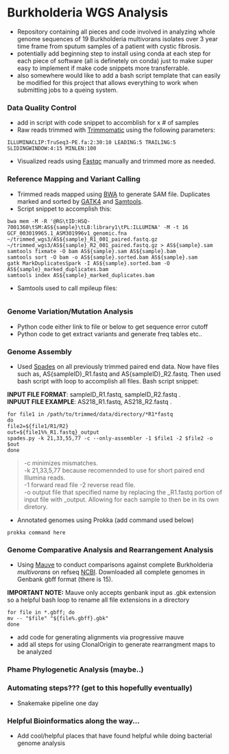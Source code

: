 
# Burkholderia WGS Analysis 

 - Repository containing all pieces and code involved in analyzing whole genome sequences of 19 Burkholderia multivorans isolates over 3 year time frame from sputum samples of a patient with cystic fibrosis.
 - potentially add beginning step to install using conda at each step for each piece of software (all is definetely on conda) just to make super easy to implement if make code snippets more transferrable.
 - also somewhere would like to add a bash script template that can easily be modified for this project that allows everything to work when submitting jobs to a queing system. 



### Data Quality Control
- add in script with code snippet to accomblish for x # of samples 
- Raw reads trimmed with [Trimmomatic](http://www.usadellab.org/cms/?page=trimmomatic) using the following parameters:
``` 
ILLUMINACLIP:TruSeq3-PE.fa:2:30:10 LEADING:5 TRAILING:5 SLIDINGWINDOW:4:15 MINLEN:100
```
- Visualized reads using [Fastqc](https://www.bioinformatics.babraham.ac.uk/projects/fastqc/) manually and trimmed more as needed.

### Reference Mapping and Variant Calling
- Trimmed reads mapped using [BWA](http://bio-bwa.sourceforge.net/) to generate SAM file. Duplicates marked and sorted by [GATK4](https://gatk.broadinstitute.org/hc/en-us) and [Samtools](http://www.htslib.org/).
- Script snippet to accomplish this:
```
bwa mem -M -R '@RG\tID:HSQ-7001360\tSM:AS${sample}\tLB:library1\tPL:ILLUMINA' -M -t 16 GCF_003019965.1_ASM301996v1_genomic.fna ~/trimmed_wgs3/AS${sample}_R1_001_paired.fastq.gz ~/trimmed_wgs3/AS${sample}_R2_001_paired.fastq.gz > AS${sample}.sam
samtools fixmate -O bam AS${sample}.sam AS${sample}.bam
samtools sort -O bam -o AS${sample}.sorted.bam AS${sample}.sam
gatk MarkDuplicatesSpark -I AS${sample}.sorted.bam -O AS${sample}_marked_duplicates.bam
samtools index AS${sample}_marked_duplicates.bam
```
- Samtools used to call mpileup files:
```add mpileup command here
```

### Genome Variation/Mutation Analysis
- Python code either link to file or below to get sequence error cutoff 
- Python code to get extract variants and generate freq tables etc..  





### Genome Assembly
- Used [Spades](http://home.cc.umanitoba.ca/~psgendb/doc/spades/manual.html) on all previously trimmed paired end data. Now have files such as, AS{sampleID}_R1.fastq and AS{sampleID}_R2.fastq. Then used bash script with loop to accomplish all files. Bash script snippet:

**INPUT FILE FORMAT**: sampleID_R1.fastq, sampleID_R2.fastq .   
**INPUUT FILE EXAMPLE**: AS218_R1.fastq, AS218_R2.fastq .   

```
for file1 in /path/to/trimmed/data/directory/*R1*fastq
do 
file2=${file1/R1/R2}
out=${file1%%_R1.fastq}_output
spades.py -k 21,33,55,77 -c --only-assembler -1 $file1 -2 $file2 -o $out
done
```
> -c minimizes mismatches.   
> -k 21,33,5,77 because recomennded to use for short paired end Illumina reads.    
> -1 forward read file -2 reverse read file.    
> -o output file that specified name by replacing the _R1.fastq portion of input file with _output. Allowing for each sample to then be in its own diretory.    

- Annotated genomes using Prokka (add command used below)

```
prokka command here
```

### Genome Comparative Analysis and Rearrangement Analysis
- Using [Mauve](http://darlinglab.org/mauve/download.html) to conduct comparisons against complete Burkholderia _multivorans_ on refseq [NCBI](https://www.ncbi.nlm.nih.gov/assembly). Downloaded all complete genomes in Genbank gbff format (there is 15).  

**IMPORTANT NOTE:** Mauve only accepts genbank input as .gbk extension so a helpful bash loop to rename all file extensions in a directory

```
for file in *.gbff; do
mv -- "$file" "${file%.gbff}.gbk"
done
```
- add code for generating alignments via progressive mauve
- add all steps for using ClonalOrigin to generate rearrangment maps to be analyzed

### Phame Phylogenetic Analysis (maybe..)


### Automating steps??? (get to this hopefully eventually)
- Snakemake pipeline one day 

### Helpful Bioinformatics along the way... 
- Add cool/helpful places that have found helpful while doing bacterial genome analysis 
